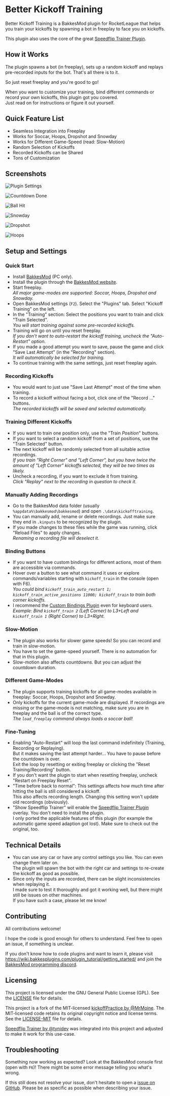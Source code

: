 # Better Kickoff Training

Better Kickoff Training is a BakkesMod plugin for RocketLeague that helps you train your kickoffs by spawning a bot in freeplay to face you on kickoffs.

This plugin also uses the core of the great [Speedflip Trainer Plugin](https://bakkesplugins.com/plugins/view/286).


## How it Works

The plugin spawns a bot (in freeplay), sets up a random kickoff and replays pre-recorded inputs for the bot. That's all there is to it.

So just reset freeplay and you're good to go!

When you want to customize your training, bind different commands or record your own kickoffs, this plugin got you covered.  
Just read on for instructions or figure it out yourself.


## Quick Feature List

- Seamless Integration into Freeplay
- Works for Soccar, Hoops, Dropshot and Snowday
- Works for Different Game-Speed (read: Slow-Motion)
- Random Selection of Kickoffs
- Recorded Kickoffs can be Shared
- Tons of Customization


## Screenshots

![Plugin Settings](screenshots/settings.jpg)

![Countdown Done](screenshots/kickoff-start.jpg)

![Ball Hit](screenshots/kickoff-end.jpg)

![Snowday](screenshots/kickoff-snowday.jpg)

![Dropshot](screenshots/kickoff-dropshot.jpg)

![Hoops](screenshots/kickoff-hoops.jpg)

## Setup and Settings

### Quick Start

- Install [BakkesMod](https://bakkesplugins.com/) (PC only).
- Install the plugin through the [BakkesMod website](https://bakkesplugins.com/plugin-search/1/kickoff).
- Start freeplay.  
  _All major game-modes are supported: Soccar, Hoops, Dropshot and Snowday._
- Open BakkesMod settings (`F2`). Select the "Plugins" tab. Select "Kickoff Training" on the left.
- In the "Training" section: Select the positions you want to train and click "Train Selected".  
  _You will start training against some pre-recorded kickoffs._
- Training will go on until you reset freeplay.  
  _If you don't want to auto-restart the kickoff training, uncheck the "Auto-Restart" option._
- If you made a good attempt you want to save, pause the game and click "Save Last Attempt" (in the "Recording" section).  
  _It will automatically be selected for training._
- To continue training with the same settings, just reset freeplay again.

### Recording Kickoffs

- You would want to just use "Save Last Attempt" most of the time when training.
- To record a kickoff without facing a bot, click one of the "Record ..." buttons.  
  _The recorded kickoffs will be saved and selected automatically._

### Training Different Kickoffs

- If you want to train one position only, use the "Train _Position_" buttons.
- If you want to select a random kickoff from a set of positions, use the "Train Selected" button.
- The next kickoff will be randomly selected from all suitable active recordings.  
  _If you train "Right Corner" and "Left Corner", but you have twice the amount of "Left Corner" kickoffs selected, they will be two times as likely._
- Uncheck a recording, if you want to exclude it from training.  
  _Click "Replay" next to the recording in question to check it._

### Manually Adding Recordings

- Go to the BakkesMod data folder (usually `%appdata%\bakkesmod\bakkesmod`) and open `.\data\kickofftraining`.
- You can manually add, rename or delete recordings. Just make sure they end in `.kinputs` to be recognized by the plugin.
- If you made changes to these files while the game was running, click "Reload Files" to apply changes.  
  _Renaming a recording file will deselect it._

### Binding Buttons

- If you want to have custom bindings for different actions, most of them are accessible via commands.
- Hover over a button to see what command it uses or explore commands/variables starting with `kickoff_train` in the console (open with F6).  
  _You could bind `kickoff_train_auto_restart 1; kickoff_train_active_positions 11000; kickoff_train` to train both corner kickoffs._
- I recommend the [Custom Bindings Plugin](https://bakkesplugins.com/plugins/view/228) even for keyboard users.  
  _Example: Bind `kickoff_train 2` (Left Corner) to L3+Left and `kickoff_train 1` (Right Corner) to L3+Right._

### Slow-Motion

- The plugin also works for slower game speeds! So you can record and train in slow-motion.
- You have to set the game-speed yourself. There is no automation for that in this plugin.
- Slow-motion also affects countdowns. But you can adjust the countdown duration.

### Different Game-Modes

- The plugin supports training kickoffs for all game-modes available in freeplay: Soccar, Hoops, Dropshot and Snowday.
- Only kickoffs for the current game-mode are displayed. If recordings are missing or the game-mode is not matching, make sure you are in freeplay and the ball is of the correct type.  
  _The `load_freeplay` command always loads a soccar ball!_

### Fine-Tuning

- Enabling "Auto-Restart" will loop the last command indefinitely (Training, Recording or Replaying).  
  But it makes saving the last attempt harder... You have to pause before the countdown is over.  
  Exit the loop by resetting or exiting freeplay or clicking the "Reset Training/Recording" button.
- If you don't want the plugin to start when resetting freeplay, uncheck "Restart on Freeplay Reset".
- "Time before back to normal": This settings affects how much time after hitting the ball is still considered a kickoff.  
  This also affects recording length. Changing this setting won't update old recordings (obviously).
- "Show Speedflip Trainer" will enable the [Speedflip Trainer Plugin](https://bakkesplugins.com/plugins/view/286) overlay. You don't need to install the plugin.  
  I only ported the applicable features of this plugin (for example the automatic game speed adaption got lost). Make sure to check out the original, too.


## Technical Details

- You can use any car or have any control settings you like. You can even change them later on.  
  The plugin will spawn the bot with the right car and settings to re-create the kickoff as good as possible.
- Since only the inputs are recorded, there can be slight inconsistencies when replaying it.  
  I made sure to test it thoroughly and got it working well, but there might still be issues on other machines.  
  If you have such a case, please let me know!


## Contributing

All contributions welcome!

I hope the code is good enough for others to understand. Feel free to open an issue, if something is unclear.

If you don't know how to code plugins and want to learn it, please visit https://wiki.bakkesplugins.com/plugin_tutorial/getting_started/ 
and join the [BakkesMod programming discord](https://discord.gg/s97RgrgkxE).


## Licensing

This project is licensed under the GNU General Public License (GPL). See the [LICENSE](./LICENSE) file for details.

This project is a fork of the MIT-licensed [kickoffPractice by @MrMoine](https://github.com/MrMoine/kickoffPractice). The MIT-licensed code retains its original copyright notice and license terms. See the [LICENSE-MIT](LICENSE-MIT) file for details.

[Speedflip Trainer by @tynidev](https://github.com/tynidev/SpeedFlipTrainer) was integrated into this project and adjusted to make it work for this use-case.


## Troubleshooting

Something now working as expected? Look at the BakkesMod console first (open with `F6`)!
There might be some error message telling you what's wrong.

If this still does not resolve your issue, don't hesitate to open a [issue on GitHub](https://github.com/Josef37/KickoffPractice/issues).
Please be as specific as possible when describing your issue.
